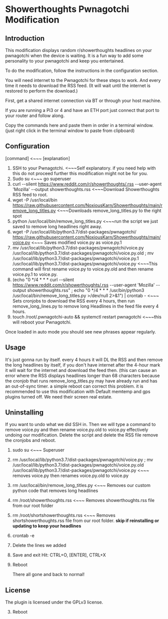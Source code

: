 # Showerthoughts Pwnagotchi Modification

## Introduction

This modification displays random r/showerthoughts headlines on your pwnagotchi when the device is waiting. It is a fun way to add some personality to your pwnagotchi and keep you entertained.

To do the modification, follow the instructions in the configuration section. 

You will need internet to the Pwnagotchi for these steps to work. And every time it needs to download the RSS feed. (It will wait until the internet is restored to perform the download.)

First, get a shared internet connection via BT or through your host machine. 

If you are running a Pi3 or 4 and have an ETH port just connect that port to your router and follow along. 

Copy the commands here and paste them in order in a terminal window. (just right click in the terminal window to paste from clipboard)

## Configuration

[command] <~~~ [explanation]

1. SSH to your Pwnagotchi. <~~~Self explanatory. if you need help with this do not proceed further this modification might not be for you.
2. Sudo su <~~~ go superuser
3. curl --silent https://www.reddit.com/r/showerthoughts/.rss --user-agent 'Mozilla' --output showerthoughts.rss <~~~Download Showerthoughts RSS feed to root.
4. wget -P /usr/local/bin https://raw.githubusercontent.com/NoxiousKarn/Showerthoughts/main/remove_long_titles.py <~~~Downloads remove_long_titles.py to the right spot
5. python /usr/local/bin/remove_long_titles.py <~~~run the script we just saved to remove long headlines right away.
6. wget -P /usr/local/lib/python3.7/dist-packages/pwnagotchi/ https://raw.githubusercontent.com/NoxiousKarn/Showerthoughts/main/voice.py <~~~ Saves modified voice.py as voice.py.1
7. mv /usr/local/lib/python3.7/dist-packages/pwnagotchi/voice.py /usr/local/lib/python3.7/dist-packages/pwnagotchi/voice.py.old ; mv /usr/local/lib/python3.7/dist-packages/pwnagotchi/voice.py.1 /usr/local/lib/python3.7/dist-packages/pwnagotchi/voice.py <~~~This command will first rename voice.py to voice.py.old and then rename voice.py.1 to voice.py.
8. (echo "0 */4 * * * curl --silent https://www.reddit.com/r/showerthoughts/.rss --user-agent 'Mozilla' --output showerthoughts.rss" ; echo "0 */4 * * * /usr/bin/python3 /usr/local/bin/remove_long_titles.py >/dev/null 2>&1") | crontab -
 <~~~ Sets cronjobs to download the RSS every 4 hours, then run remove_long_lines.py to remove long Headlines in the feed file every 4 hours.
9. touch /root/.pwnagotchi-auto && systemctl restart pwnagotchi <~~~this will reboot your Pwnagotchi.

Once loaded in auto mode you should see new phrases appear regularly.

## Usage
It's just gonna run by itself. every 4 hours it will DL the RSS and then remove the long headlines by itself, if you don't have internet after the 4-hour mark it will wait for the internet and download the feed then. 
(this can cause an error where the RSS displays headlines longer than 68 characters because the cronjob that runs remove_long_titles.py may have already run and has an out-of-sync timer. a simple reboot can correct this problem.
it is recommended to use this modification with Default memtemp and gps plugins turned off. We need their screen real estate. 

## Uninstalling
If you want to undo what we did SSH in.
Then we will type a command to remove voice.py and then rename voice.py.old to voice.py effectively undoing our modification. Delete the script and delete the RSS file remove the cronjobs and reboot.
1. sudo su <~~~ Superuser
2.  rm /usr/local/lib/python3.7/dist-packages/pwnagotchi/voice.py ; mv /usr/local/lib/python3.7/dist-packages/pwnagotchi/voice.py.old /usr/local/lib/python3.7/dist-packages/pwnagotchi/voice.py <~~~ removes voice.py then renames voice.py.old to voice.py
3. rm /usr/local/bin/remove_long_titles.py <~~~ Removes our custom python code that removes long headlines
4. rm /root/showerthoughts.rss <~~~ Removes showerthoughts.rss file from our root folder
5. rm /root/shortshowerthoughts.rss <~~~ Removes shortshowerthoughts.rss file from our root folder. **skip if reinstalling or updating to keep your headlines**
6. crontab -e
7. Delete the lines we added
8. Save and exit Hit: CTRL+O, [ENTER], CTRL+X 
9. Reboot

   There all gone and back to normal!

## License
The plugin is licensed under the GPLv3 license.

3. Reboot
